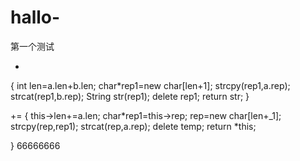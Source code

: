 # hallo-
第一个测试

+
{
 int len=a.len+b.len;
 char*rep1=new char[len+1];
 strcpy(rep1,a.rep);
 strcat(rep1,b.rep);
 String str(rep1);
 delete rep1;
 return str;
}

+=
{
  this->len+=a.len;
  char*rep1=this->rep;
  rep=new char[len+_1];
  strcpy(rep,rep1);
  strcat(rep,a.rep);
  delete temp;
  return *this;
 
}
66666666
